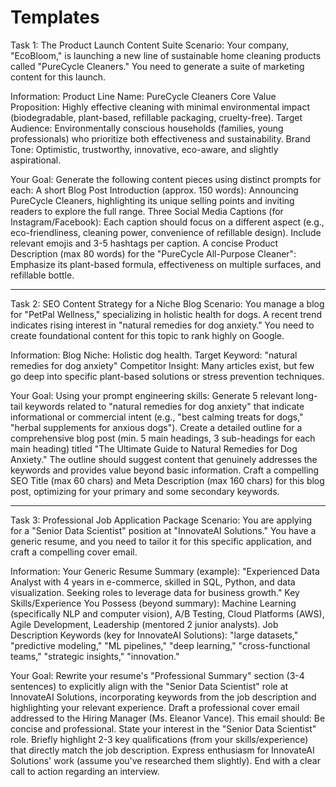 # Templates

Task 1: The Product Launch Content Suite
Scenario: Your company, "EcoBloom," is launching a new line of sustainable home cleaning products called "PureCycle Cleaners." You need to generate a suite of marketing content for this launch.

Information:
Product Line Name: PureCycle Cleaners
Core Value Proposition: Highly effective cleaning with minimal environmental impact (biodegradable, plant-based, refillable packaging, cruelty-free).
Target Audience: Environmentally conscious households (families, young professionals) who prioritize both effectiveness and sustainability.
Brand Tone: Optimistic, trustworthy, innovative, eco-aware, and slightly aspirational.

Your Goal:
Generate the following content pieces using distinct prompts for each:
A short Blog Post Introduction (approx. 150 words): Announcing PureCycle Cleaners, highlighting its unique selling points and inviting readers to explore the full range.
Three Social Media Captions (for Instagram/Facebook): Each caption should focus on a different aspect (e.g., eco-friendliness, cleaning power, convenience of refillable design). Include relevant emojis and 3-5 hashtags per caption.
A concise Product Description (max 80 words) for the "PureCycle All-Purpose Cleaner": Emphasize its plant-based formula, effectiveness on multiple surfaces, and refillable bottle.

------------------------------------------------------------------------------------------------------------------------------------------------------------------------------

Task 2: SEO Content Strategy for a Niche Blog
Scenario: You manage a blog for "PetPal Wellness," specializing in holistic health for dogs. A recent trend indicates rising interest in "natural remedies for dog anxiety." You need to create foundational content for this topic to rank highly on Google.

Information:
Blog Niche: Holistic dog health.
Target Keyword: "natural remedies for dog anxiety"
Competitor Insight: Many articles exist, but few go deep into specific plant-based solutions or stress prevention techniques.

Your Goal:
Using your prompt engineering skills:
Generate 5 relevant long-tail keywords related to "natural remedies for dog anxiety" that indicate informational or commercial intent (e.g., "best calming treats for dogs," "herbal supplements for anxious dogs").
Create a detailed outline for a comprehensive blog post (min. 5 main headings, 3 sub-headings for each main heading) titled "The Ultimate Guide to Natural Remedies for Dog Anxiety." The outline should suggest content that genuinely addresses the keywords and provides value beyond basic information.
Craft a compelling SEO Title (max 60 chars) and Meta Description (max 160 chars) for this blog post, optimizing for your primary and some secondary keywords.

------------------------------------------------------------------------------------------------------------------------------------------------------------------------------

Task 3: Professional Job Application Package
Scenario: You are applying for a "Senior Data Scientist" position at "InnovateAI Solutions." You have a generic resume, and you need to tailor it for this specific application, and craft a compelling cover email.

Information:
Your Generic Resume Summary (example): "Experienced Data Analyst with 4 years in e-commerce, skilled in SQL, Python, and data visualization. Seeking roles to leverage data for business growth."
Key Skills/Experience You Possess (beyond summary): Machine Learning (specifically NLP and computer vision), A/B Testing, Cloud Platforms (AWS), Agile Development, Leadership (mentored 2 junior analysts).
Job Description Keywords (key for InnovateAI Solutions): "large datasets," "predictive modeling," "ML pipelines," "deep learning," "cross-functional teams," "strategic insights," "innovation."

Your Goal:
Rewrite your resume's "Professional Summary" section (3-4 sentences) to explicitly align with the "Senior Data Scientist" role at InnovateAI Solutions, incorporating keywords from the job description and highlighting your relevant experience.
Draft a professional cover email addressed to the Hiring Manager (Ms. Eleanor Vance). This email should:
Be concise and professional.
State your interest in the "Senior Data Scientist" role.
Briefly highlight 2-3 key qualifications (from your skills/experience) that directly match the job description.
Express enthusiasm for InnovateAI Solutions' work (assume you've researched them slightly).
End with a clear call to action regarding an interview.
